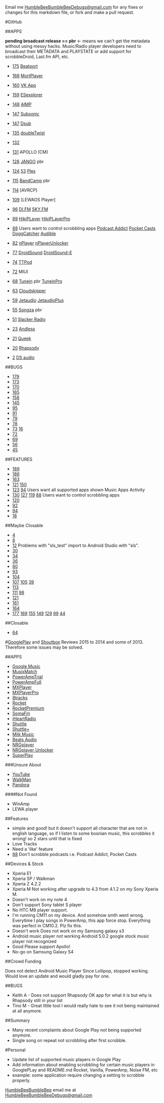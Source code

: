 Email me [HumbleBeeBumbleBeeDebugs@gmail.com](mailto:HumbleBeeBumbleBeeDebugs@gmail.com) for any fixes or changes for this markdown file, or fork and make a pull request.

#GitHub


##APPS

**pending broadcast release == pbr** <- means we can't get the metadata without using messy hacks. Music/Radio player developers need to broadcast their METADATA and PLAYSTATE or add support for scrobbleDroid, Last.fm API, etc.

* [175](https://github.com/tgwizard/sls/issues/175)		  	[Beatport](https://play.google.com/store/apps/details?id=com.sfx.beatport)
* [168](https://github.com/tgwizard/sls/issues/168)		  	[MortPlayer](https://play.google.com/store/apps/details?id=de.stohelit.folderplayer)
* [160](https://github.com/tgwizard/sls/issues/160)		  	[VK App](https://play.google.com/store/apps/details?id=com.vkontakte.android)
* [159](https://github.com/tgwizard/sls/issues/159) 		[ESexplorer](https://play.google.com/store/apps/details?id=com.estrongs.android.pop)
* [148](https://github.com/tgwizard/sls/issues/148)		  	[AIMP](https://play.google.com/store/apps/details?id=com.aimp.player)
* [147](https://github.com/tgwizard/sls/issues/147)		  	[Subsonic](https://play.google.com/store/apps/details?id=net.sourceforge.subsonic.androidapp)
* [147](https://github.com/tgwizard/sls/issues/147)		  	[Dsub](https://play.google.com/store/apps/details?id=github.daneren2005.dsub)
* [135](https://github.com/tgwizard/sls/issues/135)			[doubleTwist](https://play.google.com/store/apps/details?id=com.doubleTwist.androidPlayer)
* [132](https://github.com/tgwizard/sls/issues/132)
* [131](https://github.com/tgwizard/sls/issues/131)			APOLLO (CM)
* [128](https://github.com/tgwizard/sls/issues/128)			[JANGO](https://play.google.com/store/apps/details?id=com.jangomobile.android) pbr
* [124](https://github.com/tgwizard/sls/issues/124) [53](https://github.com/tgwizard/sls/issues/53)		[Plex](https://play.google.com/store/apps/details?id=com.plexapp.android)
* [115](https://github.com/tgwizard/sls/issues/115)			[BandCamp](https://play.google.com/store/apps/details?id=com.bandcamp.android) pbr
* [114](https://github.com/tgwizard/sls/issues/114)			[AVRCP]
* [109](https://github.com/tgwizard/sls/issues/109)			[LEWAOS Player]
* [96](https://github.com/tgwizard/sls/issues/96)		  	[DI.FM](https://play.google.com/store/apps/details?id=com.audioaddict.di)
			[SKY.FM](https://play.google.com/store/apps/details?id=com.audioaddict.sky)
* [89](https://github.com/tgwizard/sls/issues/89)		[HikiPLayer](https://play.google.com/store/apps/details?id=com.kazufukurou.hikiplayer)
			[HikiPLayerPro](https://play.google.com/store/apps/details?id=com.kazufukurou.hikiplayer.pro)
* [88](https://github.com/tgwizard/sls/issues/88)		Users want to control scrobbling apps [Podcast Addict](https://play.google.com/store/apps/details?id=com.bambuna.podcastaddict) [Pocket Casts](https://play.google.com/store/apps/details?id=au.com.shiftyjelly.pocketcasts) [DoggCatcher](https://play.google.com/store/apps/details?id=com.snoggdoggler.android.applications.doggcatcher.v1_0) [Audible](https://play.google.com/store/apps/details?id=com.audible.application)

* [82](https://github.com/tgwizard/sls/issues/82)		[nPlayer](https://play.google.com/store/apps/details?id=com.n7mobile.nplayer)
			[nPlayerUnlocker](https://play.google.com/store/apps/details?id=com.n7mobile.nplayerunlocker)
* [77](https://github.com/tgwizard/sls/issues/77) 	   	[DroidSound](https://play.google.com/store/apps/details?id=com.ssb.droidsound)
			[DroidSound-E](https://play.google.com/store/apps/details?id=com.droidmjt.droidsounde)
* [74](https://github.com/tgwizard/sls/issues/74)		  	[TTPod](https://play.google.com/store/apps/details?id=com.sds.android.ttpod)	
* [72](https://github.com/tgwizard/sls/issues/72)			MIUI
* [68](https://github.com/tgwizard/sls/issues/68)			[Tunein](https://play.google.com/store/apps/details?id=tunein.player) pbr
			[TuneinPro](https://play.google.com/store/apps/details?id=radiotime.player)
* [63](https://github.com/tgwizard/sls/issues/63)			[Cloudskipper](https://play.google.com/store/apps/details?id=cloudtv.cloudskipper&hl=en)
* [59](https://github.com/tgwizard/sls/issues/59)			[Jetaudio](https://play.google.com/store/apps/details?id=com.jetappfactory.jetaudio)
			[JetaudioPlus](https://play.google.com/store/apps/details?id=com.jetappfactory.jetaudioplus)
* [55](https://github.com/tgwizard/sls/issues/55)			[Songza](https://play.google.com/store/apps/details?id=com.ad60.songza) pbr
* [51](https://github.com/tgwizard/sls/issues/51)			[Slacker Radio](https://play.google.com/store/apps/details?id=com.slacker.radio)
* [23](https://github.com/tgwizard/sls/issues/23)			[Andless](http://code.google.com/p/andless/)
* [21](https://github.com/tgwizard/sls/issues/21)			[Queek](https://play.google.com/store/apps/details?id=org.sais.queekhd)
* [20](https://github.com/tgwizard/sls/issues/20)			[Rhapsody](https://play.google.com/store/apps/details?id=com.rhapsody)
* [2](https://github.com/tgwizard/sls/issues/2)		[DS audio](https://play.google.com/store/apps/details?id=com.synology.DSaudio)

##BUGS

* [179](https://github.com/tgwizard/sls/issues/179)
* [173](https://github.com/tgwizard/sls/issues/173)
* [170](https://github.com/tgwizard/sls/issues/170)
* [165](https://github.com/tgwizard/sls/issues/165)
* [158](https://github.com/tgwizard/sls/issues/158)
* [145](https://github.com/tgwizard/sls/issues/145)
* [95](https://github.com/tgwizard/sls/issues/95)
* [91](https://github.com/tgwizard/sls/issues/91)
* [79](https://github.com/tgwizard/sls/issues/79)
* [78](https://github.com/tgwizard/sls/issues/78)
* [73](https://github.com/tgwizard/sls/issues/73) [16](https://github.com/tgwizard/sls/issues/16)
* [72](https://github.com/tqwizard/sls/issues/72)
* [69](https://github.com/tgwizard/sls/issues/69)
* [56](https://github.com/tgwizard/sls/issues/56)
* [45](https://github.com/tgwizard/sls/issues/45)


##FEATURES

* [189](https://github.com/tgwizard/sls/issues/189)
* [186](https://github.com/tgwizard/sls/issues/186) 
* [163](https://github.com/tgwizard/sls/issues/163)
* [121](https://github.com/tgwizard/sls/issues/121) [150](https://github.com/tgwizard/sls/issues/150)
* [123](https://github.com/tgwizard/sls/issues/123) [94](https://github.com/tgwizard/sls/issues/94) Users want all supported apps shown Music Apps Activity
* [130](https://github.com/tgwizard/sls/issues/130) [127](https://github.com/tgwizard/sls/issues/127) [119](https://github.com/tgwizard/sls/issues/119)  [88](https://github.com/tgwizard/sls/issues/88)		Users want to control scrobbling apps
* [120](https://github.com/tgwizard/sls/issues/120)
* [92](https://github.com/tgwizard/sls/issues/92)
* [94](https://github.com/tgwizard/sls/issues/94)
* [18](https://github.com/tgwizard/sls/issues/18)


##Maybe Closable	

* [4](https://github.com/tgwizard/sls/issues/4)
* [8](https://github.com/tgwizard/sls/issues/8)
* [12](https://github.com/tgwizard/sls/issues/12) Problems with "sls_test" import to Android Studio with "sls".
* [30](https://github.com/tgwizard/sls/issues/30)
* [34](https://github.com/tgwizard/sls/issues/34)
* [36](https://github.com/tgwizard/sls/issues/36)
* [80](https://github.com/tgwizard/sls/issues/80)
* [93](https://github.com/tgwizard/sls/issues/93)
* [104](https://github.com/tgwizard/sls/issues/104)
* [107](https://github.com/tgwizard/sls/issues/107) [105](https://github.com/tgwizard/sls/issues/105) [39](https://github.com/tgwizard/sls/issues/39)
* [113](https://github.com/tgwizard/sls/issues/113)
* [111](https://github.com/tgwizard/sls/issues/111) [98](https://github.com/tgwizard/sls/issues/98)
* [121](https://github.com/tgwizard/sls/issues/121)
* [161](https://github.com/tgwizard/sls/issues/161)
* [164](https://github.com/tgwizard/sls/issues/164)
* [177](https://github.com/tgwizard/sls/issues/177) [169](https://github.com/tgwizard/sls/issues/169) [155](https://github.com/tgwizard/sls/issues/155) [149](https://github.com/tgwizard/sls/issues/149) [129](https://github.com/tgwizard/sls/issues/129) [99](https://github.com/tgwizard/sls/issues/3) [44](https://github.com/tgwizard/sls/issues/44)


##Closable

* [64](https://github.com/tgwizard/sls/issues/64)



#[GooglePlay](https://play.google.com/store/apps/details?id=com.adam.aslfms) and [Shoutbox](http://www.last.fm/group/Simple+Last.fm+Scrobbler/shoutbox) Reviews 2015 to 2014 and some of 2013. Therefore some issues may be solved. 

##APPS

* [Google Music](https://play.google.com/store/apps/details?id=com.google.android.music)
* [MusixMatch](https://play.google.com/store/apps/details?id=com.musixmatch.android.lyrify)
* [PowerAmpTrial](https://play.google.com/store/apps/details?id=com.maxmpz.audioplayer)
* [PowerAmpFull](https://play.google.com/store/apps/details?id=com.maxmpz.audioplayer.unlock)		
* [MXPlayer](https://play.google.com/store/apps/details?id=com.mxtech.videoplayer.ad)
* [MXPlayerPro](https://play.google.com/store/apps/details?id=com.mxtech.videoplayer.pro)
* [8tracks](https://play.google.com/store/apps/details?id=com.e8tracks)
* [Rocket](https://play.google.com/store/apps/details?id=com.jrtstudio.AnotherMusicPlayer)
* [RocketPremium](https://play.google.com/store/apps/details?id=com.jrtstudio.AnotherMusicPlayer.Unlocker)
* [SomaFm](https://play.google.com/store/apps/details?id=com.somafm)
* [iHeartRadio](https://play.google.com/store/apps/details?id=com.clearchannel.iheartradio.tv)
* [Shuttle](https://play.google.com/store/apps/details?id=another.music.player)
* [Shuttle+](https://play.google.com/store/apps/details?id=com.simplecity.amp_pro)
* [Milk Music](https://play.google.com/store/apps/details?id=com.samsung.mdl.radio)
* [Beats Audio](https://play.google.com/store/apps/details?id=com.beatsmusic.android.client)
* [NRGplayer](https://play.google.com/store/apps/details?id=com.mrgreensoft.nrg.player)
* [NRGplayer Unlocker](https://play.google.com/store/apps/details?id=com.mrgreensoft.nrg.player.unlocker)
* [SuperPlay](https://play.google.com/store/apps/details?id=fm.superplayer.jukebot)

###Unsure About

* [YouTube](https://play.google.com/store/apps/details?id=com.google.android.youtube)
* [WalkMan](https://play.google.com/store/apps/details?id=com.sonyericsson.music)
* [Pandora](https://play.google.com/store/apps/details?id=com.pandora.android.atv)

####Not Found

* WinAmp
* LEWA player


##Features

* simple and good! but it doesn't support all character that are not in english language, so if I listen to some bosnian music, this scrobbles it wrong! so 2 stars until that is fixed
* Love Tracks
* Need a 'like' feature
* [88](https://github.com/tgwizard/sls/issues/88)	Don't scrobble podcasts i.e. Podcast Addict, Pocket Casts



##Devices & Stock

* Xperia E1
* Xperia SP / Walkman
* Xperia Z 4.2.2
* Xperia M Not working after upgrade to 4.3 from 4.1.2 on my Sony Xperia M.
* Doesn't work on my note 4
* Don't support Sony tablet S player
* No HTC M8 player support.
* I'm running CM11 on my device. And somehow smth went wrong. Everytime I play songs in PowerAmp, this app force stop. Everything was perfect in CM10.2. Plz fix this. 
* Doesn't work Does not work on my Samsung galaxy s3 
* Android music player not working Android 5.0.2 google stock music player not recognized 
* Good Please support Apollo!
* No-go on Samsung Galaxy S4


##Crowd Funding

Does not detect Android Music Player Since Lollipop, stopped working. Would love an update and would gladly pay for one. 


##BUGS

* Keith A - Does not support Rhapsody OK app for what it is but why is Rhapsody still in your list 
* Tino M - Great little tool I would really hate to see it not being maintained at all anymore. 


##Summary

* Many recent complaints about Google Play not being supported anymore.
* Single song on repeat not scrobbling after first scrobble.



#Personal

* Update list of supported music players in Google Play
* Add information about enabling scrobbling for certain music players in GooglePLay and README.md Rocket, Vanilla, PowerAmp, Noise FM, etc
* example: some application require changing a setting to scrobble properly.

[HumbleBeeBumbleBee](https://github.com/HumbleBeeBumbleBee) email me at [HumbleBeeBumbleBeeDebugs@gmail.com](mailto:HumbleBeeBumbleBeeDebugs@gmail.com)
